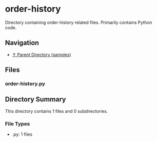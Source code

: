 # order-history

Directory containing order-history related files. Primarily contains Python code.

## Navigation

* [↑ Parent Directory (samples)](../README.md)

## Files

### order-history.py




## Directory Summary

This directory contains 1 files and 0 subdirectories.

### File Types

* .py: 1 files
